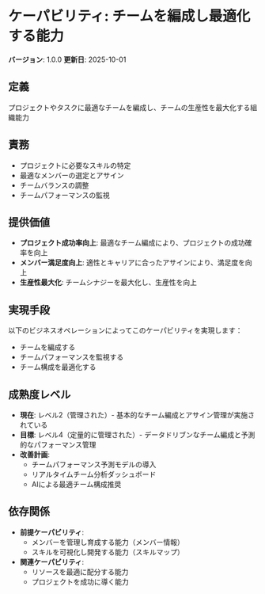 # ケーパビリティ: チームを編成し最適化する能力

**バージョン**: 1.0.0
**更新日**: 2025-10-01

## 定義

プロジェクトやタスクに最適なチームを編成し、チームの生産性を最大化する組織能力

## 責務

- プロジェクトに必要なスキルの特定
- 最適なメンバーの選定とアサイン
- チームバランスの調整
- チームパフォーマンスの監視

## 提供価値

- **プロジェクト成功率向上**: 最適なチーム編成により、プロジェクトの成功確率を向上
- **メンバー満足度向上**: 適性とキャリアに合ったアサインにより、満足度を向上
- **生産性最大化**: チームシナジーを最大化し、生産性を向上

## 実現手段

以下のビジネスオペレーションによってこのケーパビリティを実現します：

- チームを編成する
- チームパフォーマンスを監視する
- チーム構成を最適化する

## 成熟度レベル

- **現在**: レベル2（管理された）- 基本的なチーム編成とアサイン管理が実施されている
- **目標**: レベル4（定量的に管理された）- データドリブンなチーム編成と予測的なパフォーマンス管理
- **改善計画**:
  - チームパフォーマンス予測モデルの導入
  - リアルタイムチーム分析ダッシュボード
  - AIによる最適チーム構成推奨

## 依存関係

- **前提ケーパビリティ**:
  - メンバーを管理し育成する能力（メンバー情報）
  - スキルを可視化し開発する能力（スキルマップ）
- **関連ケーパビリティ**:
  - リソースを最適に配分する能力
  - プロジェクトを成功に導く能力

